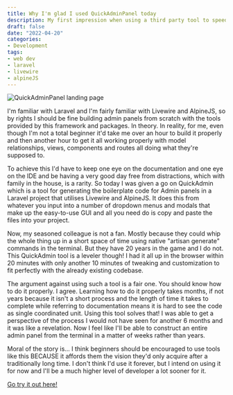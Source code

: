 ```yaml
---
title: Why I'm glad I used QuickAdminPanel today
description: My first impression when using a third party tool to speed up the development process of a Laravel web app.
draft: false
date: "2022-04-20"
categories:
- Development
tags:
- web dev
- laravel
- livewire
- alpineJS
---
```


![QuickAdminPanel landing page](/images/quickAdminPanel.png)

I'm familiar with Laravel and I'm fairly familiar with Livewire and AlpineJS, so by rights I should be fine building admin panels from scratch with the tools provided by this framework and packages. In theory. In reality, for me, even though I'm not a total beginner it'd take me over an hour to build it properly and then another hour to get it all working properly with model relationships, views, components and routes all doing what they're supposed to.

To achieve this I'd have to keep one eye on the documentation and one eye on the IDE and be having a very good day free from distractions, which with family in the house, is a rarity. So today I was given a go on QuickAdmin which is a tool for generating the boilerplate code for Admin panels in a Laravel project that utilises Livewire and AlpineJS. It does this from whatever you input into a number of dropdown menus and modals that make up the easy-to-use GUI and all you need do is copy and paste the files into your project.

Now, my seasoned colleague is not a fan. Mostly because they could whip the whole thing up in a short space of time using native "artisan generate" commands in the terminal. But they have 20 years in the game and I do not. This QuickAdmin tool is a leveler though! I had it all up in the browser within 20 minutes with only another 10 minutes of tweaking and customization to fit perfectly with the already existing codebase.

The argument against using such a tool is a fair one. You should know how to do it properly. I agree. Learning how to do it properly takes months, if not years because it isn't a short process and the length of time it takes to complete while referring to documentation means it is hard to see the code as single coordinated unit. Using this tool solves that! I was able to get a perspective of the process I would not have seen for another 6 months and it was like a revelation. Now I feel like I'll be able to construct an entire admin panel from the terminal in a matter of weeks rather than years.

Moral of the story is... I think beginners should be encouraged to use tools like this BECAUSE it affords them the vision they'd only acquire after a traditionally long time. I don't think I'd use it forever, but I intend on using it for now and I'll be a much higher level of developer a lot sooner for it.

[Go try it out here!](https://quickadminpanel.com/)
